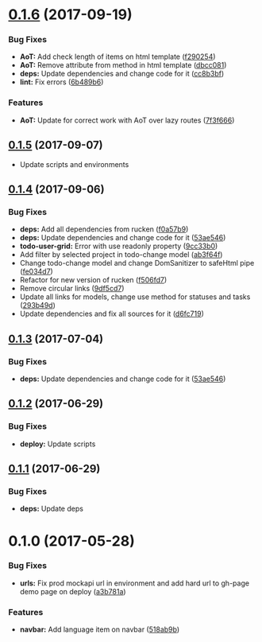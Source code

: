 <a name="0.1.6"></a>
# [0.1.6](https://github.com/site15/rucken-todo/compare/0.1.5...0.1.6) (2017-09-19)


### Bug Fixes

* **AoT:** Add check length of items on html template ([f290254](https://github.com/site15/rucken-todo/commit/f290254))
* **AoT:** Remove attribute from method in html template ([dbcc081](https://github.com/site15/rucken-todo/commit/dbcc081))
* **deps:** Update dependencies and change code for it ([cc8b3bf](https://github.com/site15/rucken-todo/commit/cc8b3bf))
* **lint:** Fix errors ([6b489b6](https://github.com/site15/rucken-todo/commit/6b489b6))


### Features

* **AoT:** Update for correct work with AoT over lazy routes ([7f3f666](https://github.com/site15/rucken-todo/commit/7f3f666))



<a name="0.1.5"></a>
## [0.1.5](https://github.com/site15/rucken-todo/compare/0.1.4...0.1.5) (2017-09-07)


* Update scripts and environments


<a name="0.1.4"></a>
## [0.1.4](https://github.com/site15/rucken-todo/compare/0.1.2...0.1.4) (2017-09-06)


### Bug Fixes

* **deps:** Add all dependencies from rucken ([f0a57b9](https://github.com/site15/rucken-todo/commit/f0a57b9))
* **deps:** Update dependencies and change code for it ([53ae546](https://github.com/site15/rucken-todo/commit/53ae546))
* **todo-user-grid:** Error with use readonly property ([9cc33b0](https://github.com/site15/rucken-todo/commit/9cc33b0))
* Add filter by selected project in todo-change model ([ab3f64f](https://github.com/site15/rucken-todo/commit/ab3f64f))
* Change todo-change model and change DomSanitizer to safeHtml pipe ([fe034d7](https://github.com/site15/rucken-todo/commit/fe034d7))
* Refactor for new version of rucken ([f506fd7](https://github.com/site15/rucken-todo/commit/f506fd7))
* Remove circular links ([9df5cd7](https://github.com/site15/rucken-todo/commit/9df5cd7))
* Update all links for models, change use method for statuses and tasks ([293b49d](https://github.com/site15/rucken-todo/commit/293b49d))
* Update dependencies and fix all sources for it ([d6fc719](https://github.com/site15/rucken-todo/commit/d6fc719))



<a name="0.1.3"></a>
## [0.1.3](https://github.com/site15/rucken-todo/compare/0.1.2...v0.1.3) (2017-07-04)


### Bug Fixes

* **deps:** Update dependencies and change code for it ([53ae546](https://github.com/site15/rucken-todo/commit/53ae546))



<a name="0.1.2"></a>
## [0.1.2](https://github.com/site15/rucken-todo/compare/0.1.0...v0.1.2) (2017-06-29)

### Bug Fixes

* **deploy:** Update scripts


<a name="0.1.1"></a>
## [0.1.1](https://github.com/site15/rucken-todo/compare/0.1.0...v0.1.1) (2017-06-29)

### Bug Fixes

* **deps:** Update deps


<a name="0.1.0"></a>
# 0.1.0 (2017-05-28)


### Bug Fixes

* **urls:** Fix prod mockapi url in environment and add hard url to gh-page demo page on deploy ([a3b781a](https://github.com/site15/rucken-todo/commit/a3b781a))


### Features

* **navbar:** Add language item on navbar ([518ab9b](https://github.com/site15/rucken-todo/commit/518ab9b))



